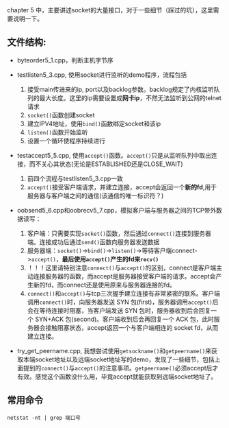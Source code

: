 chapter 5 中，主要讲述socket的大量接口，对于一些细节（踩过的坑），这里需要说明一下。

## 文件结构:
- byteorder5_1.cpp，判断主机字节序

- testlisten5_3.cpp, 使用socket进行监听的demo程序，流程包括
    1. 接受main传进来的ip, port以及backlog参数。backlog规定了内核监听队列的最大长度。这里的ip需要设置成**网卡ip**，不然无法监听到公网的telnet请求
    2. `socket()`函数创建socket
    3. 建立IPV4地址，使用`bind()`函数绑定socket和该ip
    4. `listen()`函数开始监听
    5. 设置一个循环使程序持续进行

- testaccept5_5.cpp, 使用`accept()`函数。`accept()`只是从监听队列中取出连接，而不关心其状态(无论是ESTABLISHED还是CLOSE_WAIT)
    1. 前四个流程与testlisten5_3.cpp一致
    2. `accept()`接受客户端请求，并建立连接，accept会返回一个**新的fd**,用于服务器与客户端之间的通信(该通信的唯一标识符？)

- oobsend5_6.cpp和oobrecv5_7.cpp，模拟客户端与服务器之间的TCP带外数据读写：
    1. 客户端：只需要实现`socket()`函数，然后通过`connect()`连接到服务器端。连接成功后通过`send()`函数向服务器发送数据
    2. 服务器端：`socket()`->`bind()`->`listen()`->等待客户端connect->`accept()`，**最后使用`accept()`产生的fd来`recv()`**
    3. ！！！这里请特别注意`connect()`与`accept()`的区别，connect是客户端主动连接服务器的函数，而accept是服务器接受客户端的请求。accept会产生新的fd，而connect还是使用原来与服务器连接的fd。
    4. `connect()`和`accept()`与tcp三次握手建立连接有非常紧密的联系。客户端调用`connect()`时，向服务器发送 SYN 包(first)，服务器调用`accept()`后会在等待连接时阻塞，当客户端发送 SYN 包时，服务器收到后会回复一个 SYN+ACK 包(second)。客户端收到后会再回复一个 ACK 包，此时服务器会接触阻塞状态，accept返回一个与客户端相连的 socket fd，从而建立连接。

- try_get_peername.cpp, 我想尝试使用`getsockname()`和`getpeername()`来获取本端socket地址以及远端socket地址写的demo，发现了一些细节，包括上面提到的`connect()`与`accept()`的注意事项。`getpeername()`必须accept后才有效。感觉这个函数没什么用，毕竟accept就能获取到远端socket地址了。

## 常用命令
`netstat -nt | grep 端口号`